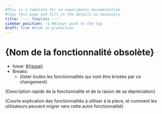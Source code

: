 ```yaml
---
#This is a template for an experiments documentation
#Copy this page and fill in the details as necessary
title: '--- Template ---'
sidebar_position: -1 #Always push to the top
draft: true #Hide in production
---
```


# {Nom de la fonctionnalité obsolète}

- Issue: [#{issue}](https://github.com/newrelic-forks/task/issues/{issue})
- Breaks:
  - {lister toutes les fonctionnalités qui vont être brisées par ce changement}

{Description rapide de la fonctionnalité et de la raison de sa dépréciation}

{Courte explication des fonctionnalités à utiliser à la place, et comment les utilisateurs peuvent migrer vers cette autre fonctionnalité}
